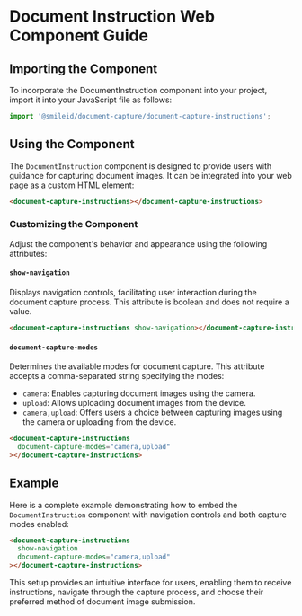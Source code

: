 # Document Instruction Web Component Guide

## Importing the Component

To incorporate the DocumentInstruction component into your project, import it into your JavaScript file as follows:

```js
import '@smileid/document-capture/document-capture-instructions';
```

## Using the Component

The `DocumentInstruction` component is designed to provide users with guidance for capturing document images. It can be integrated into your web page as a custom HTML element:

```html
<document-capture-instructions></document-capture-instructions>
```

### Customizing the Component

Adjust the component's behavior and appearance using the following attributes:

#### `show-navigation`

Displays navigation controls, facilitating user interaction during the document capture process. This attribute is boolean and does not require a value.

```html
<document-capture-instructions show-navigation></document-capture-instructions>
```

#### `document-capture-modes`

Determines the available modes for document capture. This attribute accepts a comma-separated string specifying the modes:

- `camera`: Enables capturing document images using the camera.
- `upload`: Allows uploading document images from the device.
- `camera,upload`: Offers users a choice between capturing images using the camera or uploading from the device.

```html
<document-capture-instructions
  document-capture-modes="camera,upload"
></document-capture-instructions>
```

## Example

Here is a complete example demonstrating how to embed the `DocumentInstruction` component with navigation controls and both capture modes enabled:

```html
<document-capture-instructions
  show-navigation
  document-capture-modes="camera,upload"
></document-capture-instructions>
```

This setup provides an intuitive interface for users, enabling them to receive instructions, navigate through the capture process, and choose their preferred method of document image submission.
